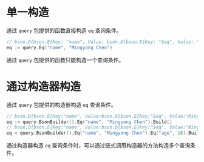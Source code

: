 # 单一构造
通过 `query` 包提供的函数直接构造 `eq` 查询条件。
```go
// bson.D{bson.E{Key: "name", Value: bson.D{bson.E{Key: "$eq", Value: "Mingyong Chen"}}}}
eq := query.Eq("name", "Mingyong Chen")
```
通过 `query` 包提供的函数只能构造一个查询条件。

# 通过构造器构造
通过 `query` 包提供的构造器构造 `eq` 查询条件。
```go
// bson.D{bson.E{Key:"name", Value:bson.D{bson.E{Key:"$eq", Value:"Mingyong Chen"}}}}
eq := query.BsonBuilder().Eq("name", "Mingyong Chen").Build()
// bson.D{bson.E{Key:"name", Value:bson.D{bson.E{Key:"$eq", Value:"Mingyong Chen"}}}, bson.E{Key:"age", Value:bson.D{bson.E{Key:"$eq", Value:18}}}}
eq = query.BsonBuilder().Eq("name", "Mingyong Chen").Eq("age", 18).Build()
```
通过构造器构造 `eq` 查询条件时，可以通过链式调用构造器的方法构造多个查询条件。